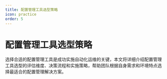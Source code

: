 ```yaml
---
title: 配置管理工具选型策略
icon: practice
order: 5
---
```


# 配置管理工具选型策略

选择合适的配置管理工具是成功实施自动化运维的关键，本文将详细介绍配置管理工具选型的评估维度、决策流程和实施策略，帮助团队根据自身需求和环境特点选择最适合的配置管理解决方案。
